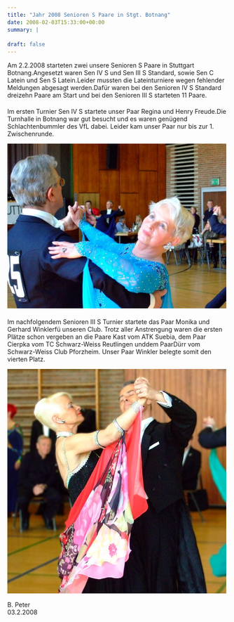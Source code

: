 ```yaml
---
title: "Jahr 2008 Senioren S Paare in Stgt. Botnang"
date: 2008-02-03T15:33:00+00:00
summary: |
    
draft: false
---
```


Am 2.2.2008 starteten zwei unsere Senioren S Paare in Stuttgart Botnang.Angesetzt waren Sen IV S und Sen III S Standard, sowie Sen C Latein und Sen S Latein.Leider mussten die Lateinturniere wegen fehlender Meldungen abgesagt werden.Dafür waren bei den Senioren IV S Standard dreizehn Paare am Start und bei den Senioren III S starteten 11 Paare.

#### 

Im ersten Turnier Sen IV S startete unser Paar Regina und Henry Freude.Die Turnhalle in Botnang war gut besucht und es waren genügend Schlachtenbummler des VfL dabei. Leider kam unser Paar nur bis zur 1. Zwischenrunde.

![Regina und Henry Freude](080202_Freude.jpg)

#### 

Im nachfolgendem Senioren III S Turnier startete das Paar Monika und Gerhard Winklerfü unseren Club. Trotz aller Anstrengung waren die ersten Plätze schon vergeben an die Paare Kast vom ATK Suebia, dem Paar Cierpka vom TC Schwarz-Weiss Reutlingen unddem PaarDürr vom Schwarz-Weiss Club Pforzheim. Unser Paar Winkler belegte somit den vierten Platz.

![Monika und Gerhard Winkler](080202_Winkler.jpg)

B. Peter  
03.2.2008


